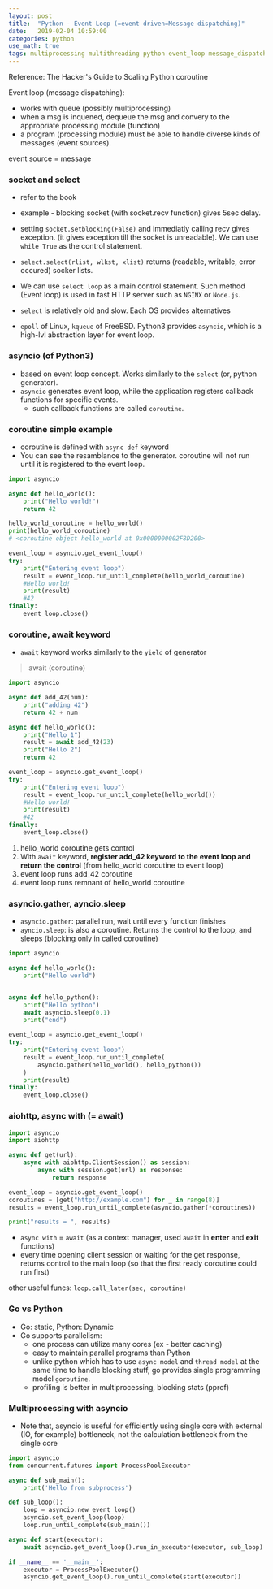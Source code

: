 ```yaml
---
layout: post
title:  "Python - Event Loop (=event driven=Message dispatching)"
date:   2019-02-04 10:59:00
categories: python
use_math: true
tags: multiprocessing multithreading python event_loop message_dispatching event_driven asyncio 
---
```


Reference: The Hacker's Guide to Scaling Python coroutine

Event loop (message dispatching):
* works with queue (possibly multiprocessing)
* when a msg is inquened, dequeue the msg and convery to the appropriate processing module (function)
* a program (processing module) must be able to handle diverse kinds of messages (event sources).

event source = message

### socket and select
* refer to the book

* example - blocking socket (with socket.recv function) gives 5sec delay.
* setting `socket.setblocking(False)` and immediatly calling recv gives exception. (it gives exception till the socket is unreadable). We can use `while True` as the control statement. 
* `select.select(rlist, wlkst, xlist)` returns (readable, writable, error occured) socker lists.
* We can use `select loop` as a main control statement. Such method (Event loop) is used in fast HTTP server such as `NGINX` or `Node.js`.
* `select` is relatively old and slow. Each OS provides alternatives  
 - `epoll` of Linux, `kqueue` of FreeBSD. Python3 provides `asyncio`, which is a high-lvl abstraction layer for event loop.

### asyncio (of Python3)
* based on event loop concept. Works similarly to the `select` (or, python generator).
* `asyncio` generates event loop, while the application registers callback functions for specific events.
	* such callback functions are called `coroutine`. 

### coroutine simple example
* coroutine is defined with `async def` keyword
* You can see the resamblance to the generator. coroutine will not run until it is registered to the event loop.

```python
import asyncio

async def hello_world():
    print("Hello world!")
    return 42

hello_world_coroutine = hello_world()
print(hello_world_coroutine)
# <coroutine object hello_world at 0x0000000002F8D200>

event_loop = asyncio.get_event_loop()
try:
    print("Entering event loop")
    result = event_loop.run_until_complete(hello_world_coroutine)
    #Hello world!
    print(result)
    #42
finally:
    event_loop.close()
```


### coroutine, await keyword
* `await` keyword works similarly to the `yield` of generator
> await (coroutine)

```python
import asyncio

async def add_42(num):
    print("adding 42")
    return 42 + num

async def hello_world():
    print("Hello 1")
    result = await add_42(23)
    print("Hello 2")
    return 42

event_loop = asyncio.get_event_loop()
try:
    print("Entering event loop")
    result = event_loop.run_until_complete(hello_world())
    #Hello world!
    print(result)
    #42
finally:
    event_loop.close()
```

1. hello_world coroutine gets control
2. With `await` keyword, __register add_42 keyword to the event loop and return the control__ (from hello_world coroutine to event loop)
3. event loop runs add_42 coroutine
4. event loop runs remnant of hello_world coroutine


### asyncio.gather, ayncio.sleep
* `asyncio.gather`: parallel run, wait until every function finishes
* `ayncio.sleep`: is also a coroutine. Returns the control to the loop, and sleeps (blocking only in called coroutine)

```python
import asyncio

async def hello_world():
    print("Hello world")


async def hello_python():
    print("Hello python")
    await asyncio.sleep(0.1)
    print("end")

event_loop = asyncio.get_event_loop()
try:
    print("Entering event loop")
    result = event_loop.run_until_complete(
        asyncio.gather(hello_world(), hello_python())
    )
    print(result)
finally:
    event_loop.close()
```

### aiohttp, async with (= await)

```python
import asyncio
import aiohttp

async def get(url):
    async with aiohttp.ClientSession() as session:
        async with session.get(url) as response:
            return response

event_loop = asyncio.get_event_loop()
coroutines = [get("http://example.com") for _ in range(8)]
results = event_loop.run_until_complete(asyncio.gather(*coroutines))

print("results = ", results)
```
* `async with` = `await` (as a context manager, used `await` in __enter__ and __exit__ functions)
* every time opening client session or waiting for the get response, returns control to the main loop (so that the first ready coroutine could run first)

other useful funcs: `loop.call_later(sec, coroutine)`

### Go vs Python
* Go: static, Python: Dynamic
* Go supports parallelism:
	* one process can utilize many cores (ex - better caching)
	* easy to maintain parallel programs than Python
	* unlike python which has to use `async model` and `thread model` at the same time to handle blocking stuff, go provides single programming model `goroutine`.
	* profiling is better in multiprocessing, blocking stats (pprof)
	

### Multiprocessing with asyncio

* Note that, asyncio is useful for efficiently using single core with external (IO, for example) bottleneck, not the calculation bottleneck from the single core

```python
import asyncio
from concurrent.futures import ProcessPoolExecutor

async def sub_main():
    print('Hello from subprocess')

def sub_loop():
    loop = asyncio.new_event_loop()
    asyncio.set_event_loop(loop)
    loop.run_until_complete(sub_main())

async def start(executor):
    await asyncio.get_event_loop().run_in_executor(executor, sub_loop)

if __name__ == '__main__':
    executor = ProcessPoolExecutor()
    asyncio.get_event_loop().run_until_complete(start(executor))
```
